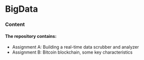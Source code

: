 # BigData

### Content
#### The repository contains:    
* Assignment A: Building a real-time data scrubber and analyzer
* Assignment B: Bitcoin blockchain, some key characteristics
